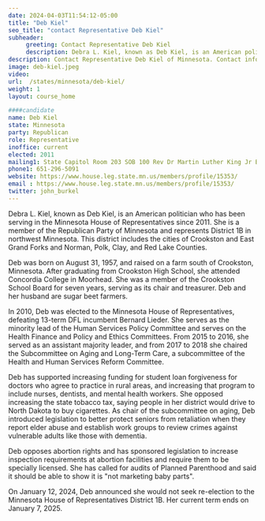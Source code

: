 ```yaml
---
date: 2024-04-03T11:54:12-05:00
title: "Deb Kiel"
seo_title: "contact Representative Deb Kiel"
subheader:
     greeting: Contact Representative Deb Kiel
     description: Debra L. Kiel, known as Deb Kiel, is an American politician who has been serving in the Minnesota House of Representatives since 2011. She is a member of the Republican Party of Minnesota and represents District 1B in northwest Minnesota.
description: Contact Representative Deb Kiel of Minnesota. Contact information for Deb Kiel includes email address, phone number, and mailing address.
image: deb-kiel.jpeg
video:
url:  /states/minnesota/deb-kiel/
weight: 1
layout: course_home

####candidate
name: Deb Kiel
state: Minnesota
party: Republican
role: Representative
inoffice: current
elected: 2011
mailing1: State Capitol Room 203 SOB 100 Rev Dr Martin Luther King Jr Blvd St. Paul, MN 55155-1298
phone1: 651-296-5091
website: https://www.house.leg.state.mn.us/members/profile/15353/
email : https://www.house.leg.state.mn.us/members/profile/15353/
twitter: john_burkel
---
```


Debra L. Kiel, known as Deb Kiel, is an American politician who has been serving in the Minnesota House of Representatives since 2011. She is a member of the Republican Party of Minnesota and represents District 1B in northwest Minnesota. This district includes the cities of Crookston and East Grand Forks and Norman, Polk, Clay, and Red Lake Counties.

Deb was born on August 31, 1957, and raised on a farm south of Crookston, Minnesota. After graduating from Crookston High School, she attended Concordia College in Moorhead. She was a member of the Crookston School Board for seven years, serving as its chair and treasurer. Deb and her husband are sugar beet farmers.

In 2010, Deb was elected to the Minnesota House of Representatives, defeating 13-term DFL incumbent Bernard Lieder. She serves as the minority lead of the Human Services Policy Committee and serves on the Health Finance and Policy and Ethics Committees. From 2015 to 2016, she served as an assistant majority leader, and from 2017 to 2018 she chaired the Subcommittee on Aging and Long-Term Care, a subcommittee of the Health and Human Services Reform Committee.

Deb has supported increasing funding for student loan forgiveness for doctors who agree to practice in rural areas, and increasing that program to include nurses, dentists, and mental health workers. She opposed increasing the state tobacco tax, saying people in her district would drive to North Dakota to buy cigarettes. As chair of the subcommittee on aging, Deb introduced legislation to better protect seniors from retaliation when they report elder abuse and establish work groups to review crimes against vulnerable adults like those with dementia.

Deb opposes abortion rights and has sponsored legislation to increase inspection requirements at abortion facilities and require them to be specially licensed. She has called for audits of Planned Parenthood and said it should be able to show it is "not marketing baby parts".

On January 12, 2024, Deb announced she would not seek re-election to the Minnesota House of Representatives District 1B. Her current term ends on January 7, 2025.
